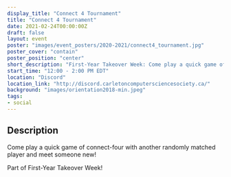 ```yaml
---
display_title: "Connect 4 Tournament"
title: "Connect 4 Tournament"
date: 2021-02-24T00:00:00Z
draft: false
layout: event
poster: "images/event_posters/2020-2021/connect4_tournament.jpg"
poster_cover: "contain"
poster_position: "center"
short_description: "First-Year Takeover Week: Come play a quick game of connect-four with another randomly matched player and meet someone new!"
start_time: "12:00 - 2:00 PM EDT"
location: "Discord"
location_link: "http://discord.carletoncomputersciencesociety.ca/"
background: "images/orientation2018-min.jpeg"
tags:
- social
---
```


## Description

Come play a quick game of connect-four with another randomly matched player and meet someone new!

Part of First-Year Takeover Week!